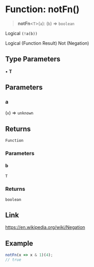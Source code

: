 # Function: notFn()

> **notFn**\<`T`\>(`a`): (`b`) => `boolean`

Logical `(!a(b))`

Logical (Function Result) Not (Negation)

## Type Parameters

• **T**

## Parameters

### a

(`x`) => `unknown`

## Returns

`Function`

### Parameters

#### b

`T`

### Returns

`boolean`

## Link

https://en.wikipedia.org/wiki/Negation

## Example

```ts
notFn(x => x & 1)(4);
// true
```
